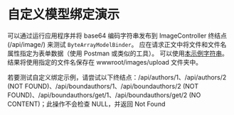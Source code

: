 # <a name="custom-model-binding-demo"></a>自定义模型绑定演示

可以通过运行应用程序并将 base64 编码字符串发布到 ImageController 终结点 (/api/image/) 来测试 `ByteArrayModelBinder`。 应在请求正文中将文件和文件名属性指定为表单数据（使用 Postman 或类似的工具）。 可以使用[本示例字符串](Base64String.txt)。 结果将使用指定的文件名保存在 wwwroot/images/upload 文件夹中。

若要测试自定义绑定示例，请尝试以下终结点：/api/authors/1、/api/authors/2 (NOT FOUND)、/api/boundauthors/1、/api/boundauthors/2 (NOT FOUND)、/api/boundauthors/get/1、/api/boundauthors/get/2 (NO CONTENT)；此操作不会检查 NULL，并返回 Not Found

